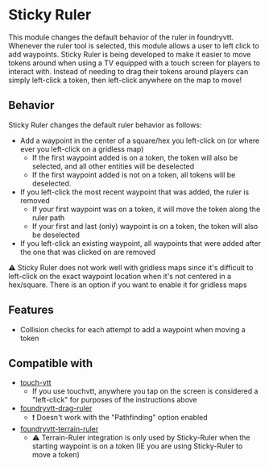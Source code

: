 # Sticky Ruler
This module changes the default behavior of the ruler in foundryvtt. Whenever the ruler tool is selected, this module allows a user to left click to add waypoints. Sticky Ruler is being developed to make it easier to move tokens around when using a TV equipped with a touch screen for players to interact with. Instead of needing to drag their tokens around players can simply left-click a token, then left-click anywhere on the map to move!

## Behavior
Sticky Ruler changes the default ruler behavior as follows:
- Add a waypoint in the center of a square/hex you left-click on (or where ever you left-click on a gridless map)
  - If the first waypoint added is on a token, the token will also be selected, and all other entities will be deselected
  - If the first waypoint added is not on a token, all tokens will be deselected.
- If you left-click the most recent waypoint that was added, the ruler is removed
  - If your first waypoint was on a token, it will move the token along the ruler path
  - If your first and last (only) waypoint is on a token, the token will also be deselected
- If you left-click an existing waypoint, all waypoints that were added after the one that was clicked on are removed

⚠️ Sticky Ruler does not work well with gridless maps since it's difficult to left-click on the exact waypoint location when it's not centered in a hex/square. There is an option if you want to enable it for gridless maps

## Features
- Collision checks for each attempt to add a waypoint when moving a token

## Compatible with
- [touch-vtt](https://github.com/Oromis/touch-vtt)
  - If you use touchvtt, anywhere you tap on the screen is considered a "left-click" for purposes of the instructions above
- [foundryvtt-drag-ruler](https://github.com/manuelVo/foundryvtt-Drag-Ruler)
  - ❗ Doesn't work with the "Pathfinding" option enabled
- [foundryvtt-terrain-ruler](https://github.com/manuelVo/foundryvtt-terrain-ruler)
  - ⚠️ Terrain-Ruler integration is only used by Sticky-Ruler when the starting waypoint is on a token (IE you are using Sticky-Ruler to move a token)
